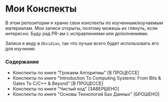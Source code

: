 # Мои Конспекты

В этом репозитории я храню свои конспекты по изученным/изучаемым материалам. Мои записи открыты, поэтому можешь их глянуть, если интересно. Буду рад PR-ам с исправлениями или дополнениями.

Записи я веду в `Obsidian`, так что лучше всего будет использовать его для изучения.

### Содержание

- Конспекты по книге "Грокаем Алгоритмы" [В ПРОЦЕССЕ]
- Конспекты по книге "Introduction To Computing Systems: From Bits & Gates To C/C++ & Beyond" [В ПРОЦЕССЕ]
- Конспекты по книге "Чистый код" [ЗАВЕРШЕНО]
- Конспекты по книге "Основы Технологий Баз Данных" [БРОШЕНО]
